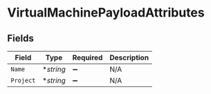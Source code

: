 # VirtualMachinePayloadAttributes


## Fields

| Field              | Type               | Required           | Description        |
| ------------------ | ------------------ | ------------------ | ------------------ |
| `Name`             | **string*          | :heavy_minus_sign: | N/A                |
| `Project`          | **string*          | :heavy_minus_sign: | N/A                |
